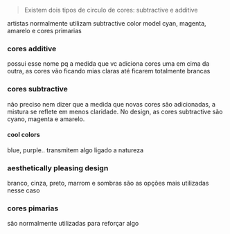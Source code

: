 > Existem dois tipos de circulo de cores: subtractive e additive

artistas normalmente utilizam subtractive color model
cyan, magenta, amarelo e cores primarias

### cores additive

possui esse nome pq a medida que vc adiciona cores uma em cima da outra, as cores vão ficando mias claras até ficarem totalmente brancas

### cores subtractive

não preciso nem dizer que a medida que novas cores são adicionadas, a mistura se reflete em menos claridade.
No design, as cores subtractive são cyano, magenta e amarelo.

#### cool colors

blue, purple.. transmitem algo ligado a natureza

### aesthetically pleasing design

branco, cinza, preto, marrom e sombras são as opções mais utilizadas nesse caso

### cores pimarias

são normalmente utilizadas para reforçar algo
